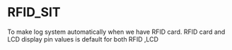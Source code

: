 # RFID_SIT
To make log system automatically when we have RFID card.
RFID card and LCD display
pin values is default for both RFID ,LCD
